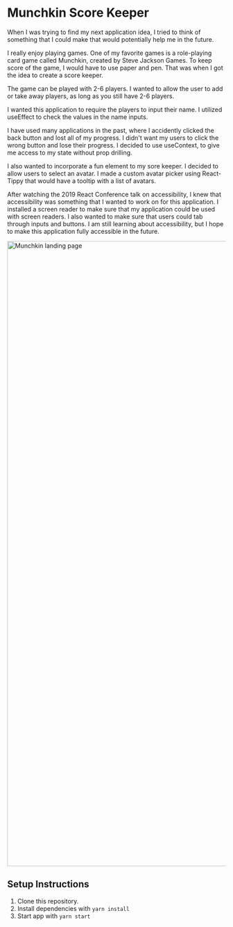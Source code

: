 # Munchkin Score Keeper

When I was trying to find my next application idea, I tried to think of something that I could make that would potentially help me in the future.

I really enjoy playing games. One of my favorite games is a role-playing card game called Munchkin, created by Steve Jackson Games. To keep score of the game, I would have to use paper and pen. That was when I got the idea to create a score keeper.

The game can be played with 2-6 players. I wanted to allow the user to add or take away players, as long as you still have 2-6 players.

I wanted this application to require the players to input their name. I utilized useEffect to check the values in the name inputs.

I have used many applications in the past, where I accidently clicked the back button and lost all of my progress. I didn't want my users to click the wrong button and lose their progress. I decided to use useContext, to give me access to my state without prop drilling.

I also wanted to incorporate a fun element to my sore keeper. I decided to allow users to select an avatar. I made a custom avatar picker using React-Tippy that would have a tooltip with a list of avatars.

After watching the 2019 React Conference talk on accessibility, I knew that accessibility was something that I wanted to work on for this application. I installed a screen reader to make sure that my application could be used with screen readers. I also wanted to make sure that users could tab through inputs and buttons. I am still learning about accessibility, but I hope to make this application fully accessible in the future.

<img width="1437" alt="Munchkin landing page" src="https://user-images.githubusercontent.com/54158919/70554186-4c4b0d80-1b42-11ea-8e4e-5ffe96791114.png">

## Setup Instructions

1. Clone this repository.
2. Install dependencies with `yarn install`
3. Start app with `yarn start`
